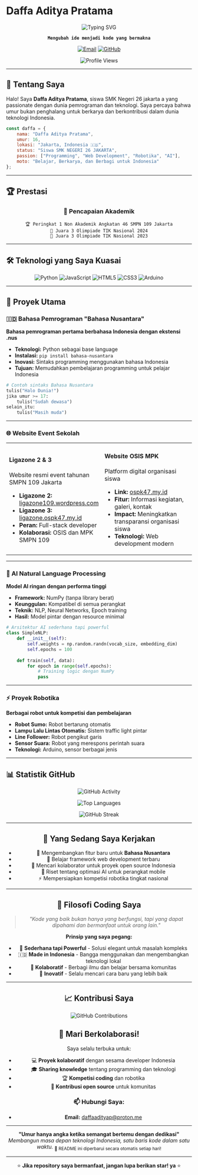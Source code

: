 # Daffa Aditya Pratama

<div align="center">

<!-- Hero Section -->
<picture>
  <source media="(prefers-color-scheme: dark)" srcset="https://readme-typing-svg.demolab.com?font=JetBrains+Mono&size=24&duration=3000&pause=1000&color=64FFDA&background=0D1117&center=true&vCenter=true&multiline=true&width=700&height=100&lines=Siswa+SMK+%7C+Programmer+Indonesia;Menciptakan+Solusi+Digital+Inovatif;Jakarta+%E2%86%92+Dunia">
  <img alt="Typing SVG" src="https://readme-typing-svg.demolab.com?font=JetBrains+Mono&size=24&duration=3000&pause=1000&color=2196F3&center=true&vCenter=true&multiline=true&width=700&height=100&lines=Siswa+SMP+%7C+Programmer+Indonesia;Menciptakan+Solusi+Digital+Inovatif;Jakarta+%E2%86%92+Dunia" />
</picture>

<br />

**`Mengubah ide menjadi kode yang bermakna`**

[![Email](https://img.shields.io/badge/Email-daffaadityap%40proton.me-8B5CF6?style=for-the-badge&logo=protonmail&logoColor=white)](mailto:daffaadityap@proton.me)
[![GitHub](https://img.shields.io/badge/GitHub-daffa--aditya--p-181717?style=for-the-badge&logo=github&logoColor=white)](https://github.com/daffa-aditya-p)

![Profile Views](https://komarev.com/ghpvc/?username=daffa-aditya-p&color=blueviolet&style=for-the-badge&label=KUNJUNGAN+PROFIL)

</div>

---

## 👋 Tentang Saya

Halo! Saya **Daffa Aditya Pratama**, siswa SMK Negeri 26 jakarta a yang passionate dengan dunia pemrograman dan teknologi. Saya percaya bahwa umur bukan penghalang untuk berkarya dan berkontribusi dalam dunia teknologi Indonesia.

```javascript
const daffa = {
    nama: "Daffa Aditya Pratama",
    umur: 16,
    lokasi: "Jakarta, Indonesia 🇮🇩",
    status: "Siswa SMK NEGERI 26 JAKARTA",
    passion: ["Programming", "Web Development", "Robotika", "AI"],
    moto: "Belajar, Berkarya, dan Berbagi untuk Indonesia"
};
```

---

## 🏆 Prestasi

<div align="center">

### 🥇 Pencapaian Akademik
```
🏆 Peringkat 1 Non Akademik Angkatan 46 SMPN 109 Jakarta
🥉 Juara 3 Olimpiade TIK Nasional 2024
🥉 Juara 3 Olimpiade TIK Nasional 2023
```

</div>

---

## 🛠️ Teknologi yang Saya Kuasai

<div align="center">

![Python](https://img.shields.io/badge/Python-3776AB?style=for-the-badge&logo=python&logoColor=white)
![JavaScript](https://img.shields.io/badge/JavaScript-F7DF1E?style=for-the-badge&logo=javascript&logoColor=black)
![HTML5](https://img.shields.io/badge/HTML5-E34F26?style=for-the-badge&logo=html5&logoColor=white)
![CSS3](https://img.shields.io/badge/CSS3-1572B6?style=for-the-badge&logo=css3&logoColor=white)
![Arduino](https://img.shields.io/badge/Arduino-00979D?style=for-the-badge&logo=arduino&logoColor=white)

</div>

---

## 🚀 Proyek Utama

### 🇮🇩 Bahasa Pemrograman "Bahasa Nusantara"
**Bahasa pemrograman pertama berbahasa Indonesia dengan ekstensi .nus**

- **Teknologi:** Python sebagai base language
- **Instalasi:** `pip install bahasa-nusantara`
- **Inovasi:** Sintaks programming menggunakan bahasa Indonesia
- **Tujuan:** Memudahkan pembelajaran programming untuk pelajar Indonesia

```python
# Contoh sintaks Bahasa Nusantara
tulis("Halo Dunia!")
jika umur >= 17:
    tulis("Sudah dewasa")
selain_itu:
    tulis("Masih muda")
```

---

### 🌐 Website Event Sekolah

<table>
<tr>
<td width="50%">

#### **Ligazone 2 & 3**
Website resmi event tahunan SMPN 109 Jakarta

- **Ligazone 2:** [ligazone109.wordpress.com](http://ligazone109.wordpress.com)
- **Ligazone 3:** [ligazone.ospk47.my.id](http://ligazone.ospk47.my.id)
- **Peran:** Full-stack developer
- **Kolaborasi:** OSIS dan MPK SMPN 109

</td>
<td width="50%">

#### **Website OSIS MPK**
Platform digital organisasi siswa

- **Link:** [ospk47.my.id](http://ospk47.my.id)
- **Fitur:** Informasi kegiatan, galeri, kontak
- **Impact:** Meningkatkan transparansi organisasi siswa
- **Teknologi:** Web development modern

</td>
</tr>
</table>

---

### 🤖 AI Natural Language Processing
**Model AI ringan dengan performa tinggi**

- **Framework:** NumPy (tanpa library berat)
- **Keunggulan:** Kompatibel di semua perangkat
- **Teknik:** NLP, Neural Networks, Epoch training
- **Hasil:** Model pintar dengan resource minimal

```python
# Arsitektur AI sederhana tapi powerful
class SimpleNLP:
    def __init__(self):
        self.weights = np.random.randn(vocab_size, embedding_dim)
        self.epochs = 100
    
    def train(self, data):
        for epoch in range(self.epochs):
            # Training logic dengan NumPy
            pass
```

---

### ⚡ Proyek Robotika
**Berbagai robot untuk kompetisi dan pembelajaran**

- **Robot Sumo:** Robot bertarung otomatis
- **Lampu Lalu Lintas Otomatis:** Sistem traffic light pintar  
- **Line Follower:** Robot pengikut garis
- **Sensor Suara:** Robot yang merespons perintah suara
- **Teknologi:** Arduino, sensor berbagai jenis

---

## 📊 Statistik GitHub

<div align="center">

![GitHub Activity](https://github-readme-activity-graph.vercel.app/graph?username=daffa-aditya-p&theme=tokyo-night&hide_border=true&bg_color=0D1117&color=64FFDA&line=64FFDA&point=C9D1D9)

![Top Languages](https://github-readme-stats.vercel.app/api/top-langs/?username=daffa-aditya-p&layout=compact&theme=tokyonight&hide_border=true&bg_color=0D1117&title_color=64FFDA&text_color=C9D1D9)

![GitHub Streak](https://github-readme-streak-stats.herokuapp.com/?user=daffa-aditya-p&theme=tokyonight&hide_border=true&background=0D1117)

---

## 🎯 Yang Sedang Saya Kerjakan

- 🔭 Mengembangkan fitur baru untuk **Bahasa Nusantara**
- 🌱 Belajar framework web development terbaru
- 👯 Mencari kolaborator untuk proyek open source Indonesia
- 🤔 Riset tentang optimasi AI untuk perangkat mobile
- ⚡ Mempersiapkan kompetisi robotika tingkat nasional

---

## 💭 Filosofi Coding Saya

> *"Kode yang baik bukan hanya yang berfungsi, tapi yang dapat dipahami dan bermanfaat untuk orang lain."*

**Prinsip yang saya pegang:**
- 🎯 **Sederhana tapi Powerful** - Solusi elegant untuk masalah kompleks
- 🇮🇩 **Made in Indonesia** - Bangga menggunakan dan mengembangkan teknologi lokal
- 🤝 **Kolaboratif** - Berbagi ilmu dan belajar bersama komunitas
- 🚀 **Inovatif** - Selalu mencari cara baru yang lebih baik

---

## 📈 Kontribusi Saya

<div align="center">

![GitHub Contributions](https://github-contribution-stats.vercel.app/api/?username=daffa-aditya-p&theme=tokyonight)

</div>

## 🤝 Mari Berkolaborasi!

Saya selalu terbuka untuk:
- 💻 **Proyek kolaboratif** dengan sesama developer Indonesia
- 🎓 **Sharing knowledge** tentang programming dan teknologi
- 🏆 **Kompetisi coding** dan robotika
- 🌟 **Kontribusi open source** untuk komunitas

### 📫 Hubungi Saya:
- **Email:** daffaadityap@proton.me

---

<div align="center">

**"Umur hanya angka ketika semangat bertemu dengan dedikasi"**  
*Membangun masa depan teknologi Indonesia, satu baris kode dalam satu waktu.*
<sub>🔄 README ini diperbarui secara otomatis setiap hari!</sub>

---

⭐ **Jika repository saya bermanfaat, jangan lupa berikan star! ya** ⭐

</div>